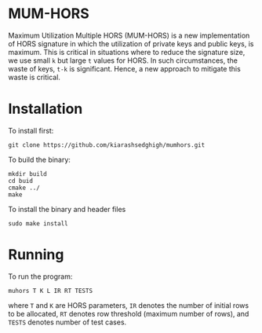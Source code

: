 # MUM-HORS
Maximum Utilization Multiple HORS (MUM-HORS) is a new implementation of 
HORS signature in which the utilization of private keys and
public keys, is maximum. This is critical in situations where to 
reduce the signature size, we use small `k` but large `t` values
for HORS. In such circumstances, the waste of keys, `t-k` is significant.
Hence, a new approach to mitigate this waste is critical.

# Installation
To install first:
```
git clone https://github.com/kiarashsedghigh/mumhors.git
```
To build the binary:
```
mkdir build
cd buid
cmake ../
make
```
To install the binary and header files
```
sudo make install
```

# Running
To run the program:
```
muhors T K L IR RT TESTS 
```
where `T` and `K` are HORS parameters, `IR` denotes the number
of initial rows to be allocated, `RT` denotes row threshold (maximum number of rows), and
`TESTS` denotes number of test cases.
